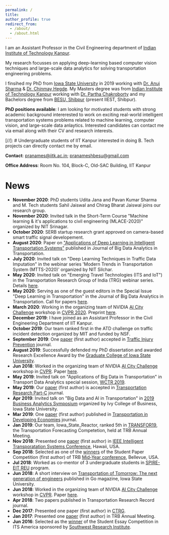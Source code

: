 ```yaml
---
permalink: /
title: 
author_profile: true
redirect_from: 
  - /about/
  - /about.html
---
```


I am an Assistant Professor in the Civil Engineering department of <a href="https://www.iitk.ac.in/new/pranamesh-chakraborty" target="_blank">Indian Institute of Technology Kanpur</a>. 


My research focusses on applying deep-learning based computer vision techniques and large-scale data analytics for solving transportation engineering problems. 


I finsihed my PhD from <a href="https://www.iastate.edu/" target="_blank">Iowa State University</a> in 2019 working with <a href="https://www.ccee.iastate.edu/directory/?user_page=anujs" target="_blank">Dr. Anuj Sharma</a> & <a href="http://home.engineering.iastate.edu/~chinmay/" target="_blank">Dr. Chinmay Hegde</a>. My Masters degree was from <a href="http://www.iitk.ac.in/" target="_blank">Indian Institute of Technology Kanpur</a> working with <a href="http://home.iitk.ac.in/~partha/" target="_blank">Dr. Partha Chakroborty</a> and my Bachelors degree from <a href="http://www.iiests.ac.in/" target="_blank">BESU, Shibpur</a> (present IIEST, Shibpur).

**PhD positions available**: I am looking for motivated students with strong academic background intererested to work on exciting real-world intelligent transportation systems problems related to machine learning, computer vision, and large-scale data anlaytics. Interested candidates can contact me via email along with their CV and research interests.

[//]: # Undergraduate students of IIT Kanpur interested in doing B. Tech projects can directly contact me by email.

**Contact**: pranames@iitk.ac.in; pranameshbesu@gmail.com

**Office Address**: Room No. 104, Block-C, Old-SAC Building, IIT Kanpur

News
======
* **November 2020**: PhD students Udita Jana and Pavan Kumar Sharma and M. Tech students Sahil Jaiswal and Chirag Bharat Jaiswal joins our research group.
* **November 2020**: Invited talk in the Short-Term Course "Machine learning & it's applications to civil engineering (MLACE-2020)" organized by NIT Srinagar.
* **October 2020**: SERB startup research grant approved on camera-based smart traffic signal developement.
* **August 2020**: Paper on <a href="https://pranamesh.github.io/files/2020-DL-review-paper-BDAT.pdf" target="_blank">"Applications of Deep Learning in Intelligent Transportation Systems"</a> published in Journal of Big Data Analytics in Transportation.
* **July 2020**: Invited talk on "Deep Learning Techniques in Traffic Data Imputation" in the webinar series 'Modern Trends in Transportation System (MTTS-2020)' organized by NIT Silchar.
* **May 2020**: Invited talk on "Emerging Travel Technologies (ITS and IoT") in the Transportation Research Group of India  (TRG) webinar series. Details <a href="https://www.trgindia.org/Schedule%20for%20the%20TRG%20Webinar%20Series%2025-29%20May%202020.pdf" target="_blank">here</a>.
* **May 2020**: Serving as one of the guest editors in the Special Issue "Deep Learning in Transportation" in the Journal of Big Data Analytics in Transportation. Call for papers <a href="https://resource-cms.springernature.com/springer-cms/rest/v1/content/17924670/data/v2" target="_blank">here</a>. 
* **March 2020**: Working in the organizing team of NVIDIA <a href="https://www.aicitychallenge.org/" target="_blank">AI City Challenge</a> workshop in <a href="http://cvpr2020.thecvf.com/" target="_blank">CVPR 2020</a>. Preprint  <a href="https://arxiv.org/abs/2004.14619" target="_blank">here</a>. 
* **December 2019**: I have joined as an Assistant Professor in the Civil Engineering Department of IIT Kanpur.
* **October 2019**: Our team ranked first in the ATD challenge on traffic incident detection organized by MIT and funded by NSF.
* **September 2019**: One <a href="https://pranamesh.github.io/files/2019-TIP-Diabetes.pdf" target="_blank">paper</a> (first author) accepted in <a href="https://www.tandfonline.com/toc/gcpi20/current" target="_blank">Traffic Injury Prevention</a> journal.
* **August 2019**: Successfully defended my PhD dissertation and awarded Research Excellence Award by the <a href="https://www.grad-college.iastate.edu/" target="_blank">Graduate College of Iowa State University</a>. 
* **Jun 2018**: Worked in the organizing team of NVIDIA <a href="https://www.aicitychallenge.org/" target="_blank">AI City Challenge</a> workshop in <a href="http://cvpr2019.thecvf.com/" target="_blank">CVPR</a>. Paper <a href="http://openaccess.thecvf.com/content_CVPRW_2019/papers/AI%20City/Naphade_The_2019_AI_City_Challenge_CVPRW_2019_paper.pdf" target="_blank">here</a>.
* **May 2019**: Invited talk on "Applications of Big Data in Transportation" in Transport Data Analytics special session, <a href="http://www.wctrs-conference.com/" target="_blank">WCTR 2019</a>.
* **May 2019**: Our <a href="https://pranamesh.github.io/files/2019-TRC-Denoising-AID.pdf" target="_blank">paper</a> (first author) is accepted in <a href="https://www.journals.elsevier.com/transportation-research-part-c-emerging-technologies" target="_blank">Transportation Research Part-C</a> journal.
* **Apr 2019**: Invited talk on "Big Data and AI in Transportation" in <a href="https://www.ivybusiness.iastate.edu/analytics-symposium/" target="_blank">2019 Business Analytics Symposium</a> organized by Ivy College of Business, Iowa State University.
* **Mar 2019**: One <a href="https://rdcu.be/btXgt" target="_blank">paper</a> (first author) published in <a href="https://link.springer.com/journal/40890" target="_blank">Transportation in Developing Economies</a> journal.
* **Jan 2019**: Our team, Iowa_State_Reactor, ranked 5th in <a href="https://github.com/TRANSFORABJ70/TRANSFOR19" target="_blank">TRANSFOR19</a>, the Transportation Forecasting Competetion, held at TRB Annual Meeting.
* **Nov 2018**: Presented one <a href="https://pranamesh.github.io/files/2018-IEEE-ITSC-draft.pdf" target="_blank">paper</a> (first author) in <a href="https://ieeexplore.ieee.org/document/8569426" target="_blank">IEEE Intelligent Transporatation Systems Conference</a>, Hawaii, USA.
* **Sep 2018**: Selected as one of the <a href="https://intrans.iastate.edu/news/intrans-graduate-student-wins-best-student-paper-award/" target="_blank">winners</a>  of the Student Paper Competition (first author) of TRB <a href="http://www.cvent.com/events/managing-roadways-and-transit-together-to-move-people-into-a-new-age-of-technology-joint-midyear-con/custom-21-be08d3a7992a4ca7a5dc86b8605e0204.aspx" target="_blank">Mid-Year conference</a>, Bellevue, USA.
* **Jul 2018**: Worked as co-mentor of 3 undergraduate students in <a href="https://projects.vrac.iastate.edu/REU2018/research-teams/timeli-traffic-incident-management-enabled-by-large-data-innovations/" target="_blank">SPIRE-EIT REU</a> program.
* **Jun 2018**: A short interview on <a href="http://www.go-explore-trans.org/post.cfm?ID=19070" target="_blank">Transportation of Tomorrow: The next generation of engineers</a> published in Go magazine, Iowa State University.
* **Jun 2018**: Worked in the organizing team of NVIDIA <a href="https://www.aicitychallenge.org/" target="_blank">AI City Challenge</a> workshop in <a href="http://cvpr2018.thecvf.com/" target="_blank">CVPR</a>. Paper <a href="http://openaccess.thecvf.com/content_cvpr_2018_workshops/papers/w3/Naphade_The_2018_NVIDIA_CVPR_2018_paper.pdf" target="_blank">here</a>.
* **Apr 2018**: Two papers published in Transportation Research Record journal. 
* **Dec 2017**: Presented one paper (first author) in <a href="https://www.civil.iitb.ac.in/ctrg2017/" target="_blank">CTRG</a>.
* **Jan 2017**: Presented one <a href="https://trid.trb.org/view/1439336" target="_blank">paper</a> (first author) in TRB Annual Meeting.
* **Jun 2016**: Selected as the <a href="https://news.engineering.iastate.edu/2016/06/28/ccee-students-sweep-awards-at-regional-national-intelligent-transportation-systems-contests/" target="_blank">winner</a> of the Student Essay Competition in ITS America sponsored by <a href="https://www.swri.org/" target="_blank">Southwest Research Institute</a>.



